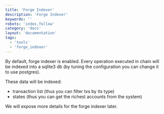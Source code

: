 ```yaml
---
title: 'Forge Indexer'
description: 'Forge Indexer'
keywords: ''
robots: 'index,follow'
category: 'docs'
layout: 'documentation'
tags:
  - 'tools'
  - 'forge_indexer'
---
```


By default, forge indexer is enabled. Every operation executed in chain will be indexed into a sqlite3 db (by tuning the configuration you can change it to use postgres).

These data will be indexed:

- transaction list (thus you can filter txs by its type)
- states (thus you can get the richest accounts from the system)

We will expose more details for the forge indexer later.
